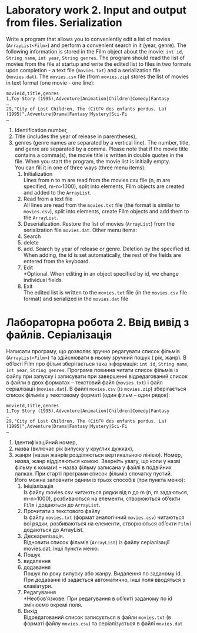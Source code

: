 # Laboratory work 2. Input and output from files. Serialization

Write a program that allows you to conveniently edit a list of movies (`ArrayList<Film>`) and perform a convenient search
in it (year, genre).
The following information is stored in the Film object about the movie:
`int id`, `String name`, `int year`, `String genres`.
The program should read the list of movies from the file at startup and write the edited list to files in two formats
upon completion - a text file (`movies.txt`) and a serialization file (`movies.dat`).
The `movies.csv` file (from `movies.zip`) stores the list of movies in text format (one movie - one line):

````
movieId,title,genres
1,Toy Story (1995),Adventure|Animation|Children|Comedy|Fantasy
…
29,"City of Lost Children, The (CitГ© des enfants perdus, La) (1995)",Adventure|Drama|Fantasy|Mystery|Sci-Fi
…
````

1) Identification number,
2) Title (includes the year of release in parentheses),
3) genres (genre names are separated by a vertical line).
   The number, title, and genre are separated by a comma. Please note that if the movie title contains a comma(s), the
   movie title is written in double quotes in the file.
   When you start the program, the movie list is initially empty.   
   You can fill it in one of three ways (three menu items):
    1. Initialization\
       Lines from n to m are read from the movies.csv file (n, m are specified, m-n>1000), split into elements, Film
       objects are created and added to the `ArrayList`.
    2. Read from a text file\
       All lines are read from the `movies.txt` file (the format is similar to `movies.csv`), split into elements, create
       Film objects and add them to the `ArrayList`.
    3. Deserialization.
       Restore the list of movies (`ArrayList`) from the serialization file `movies.dat`.
       Other menu items:
    4. Search
    5. delete
    6. add.
       Search by year of release or genre. Deletion by the specified id. When adding, the id is set automatically, the
       rest of the fields are entered from the keyboard.
    7. Edit\
       *Optional. When editing in an object specified by id, we change individual fields.
    0. Exit\
       The edited list is written to the `movies.txt` file (in the `movies.csv` file format) and serialized in the
       `movies.dat` file

# Лабораторна робота 2. Ввід вивід з файлів. Серіалізація

Написати програму, що дозволяє зручно редагувати список фільмів (`ArrayList<Film>`) та здійснювати в ньому зручний пошук (
рік, жанр).
В об’єкті Film про фільм зберігається така інформація:
`int id`, `String name`, `int year`, `String genres`.
Програма повинна читати список фільмів із файлу при запуску і записувати при завершенні відредагований список в файли в
двох форматах – текстовий файл (`movies.txt`) і файл серіалізації (`movies.dat`).
В файлі `movies.csv` (із `movies.zip`) зберігається список фільмів у текстовому форматі (один фільм – один рядок):

````
movieId,title,genres
1,Toy Story (1995),Adventure|Animation|Children|Comedy|Fantasy
…
29,"City of Lost Children, The (CitГ© des enfants perdus, La) (1995)",Adventure|Drama|Fantasy|Mystery|Sci-Fi
…
````

1) Ідентифікаційний номер,
2) назва (включає рік випуску у круглих дужках),
3) жанри (назви жанрів розділяються вертикальною лінією).
   Номер, назва, жанр відділяються комою. Зверніть увагу, що коли у назві фільму є кома(и) – назва фільму записана у
   файлі в подвійних лапках.
   При старті програми список фільмів спочатку пустий.   
   Його можна заповнити одним із трьох способів (три пункта меню):
    1. Ініціалізація\
       Із файлу movies.csv читаються рядки від n до m (n, m задаються, m-n>1000), розбиваються на елементи, створюються
       об’єкти `Film` і додаються до `ArrayList`.
    2. Прочитати з текстового файлу\
       Із файлу `movies.txt` (формат аналогічний `movies.csv`) читаються всі рядки, розбиваються на елементи, створюються
       об’єкти `Film` і додаються до ArrayList.
    3. Десеарелізація.\
       Відновити список фільмів (`ArrayList`) із файлу серіалізації movies.dat.
       Інші пункти меню:
    4. Пошук
    5. видалення
    6. додавання\
       Пошук по року випуску або жанру. Видалення по заданому id. При додаванні id задається автоматично, інші поля
       вводяться з клавіатури.
    7. Редагування\
       *Необов’язкове. При редагування в об’єкті заданому по id змінюємо окремі поля.
    0. Вихід\
       Відредагований список записується в файли `movies.txt` (в форматі файлу `movies.csv`) та серіалізується в файлі
       `movies.dat`
